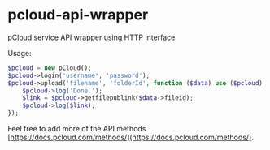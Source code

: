 # pcloud-api-wrapper
pCloud service API wrapper using HTTP interface

Usage:

```php
$pcloud = new pCloud();
$pcloud->login('username', 'password');
$pcloud->upload('filename', 'folderId', function ($data) use ($pcloud) {
    $pcloud->log('Done.');
    $link = $pcloud->getfilepublink($data->fileid);
    $pcloud->log($link);
});
```

Feel free to add more of the API methods [https://docs.pcloud.com/methods/](https://docs.pcloud.com/methods/).
